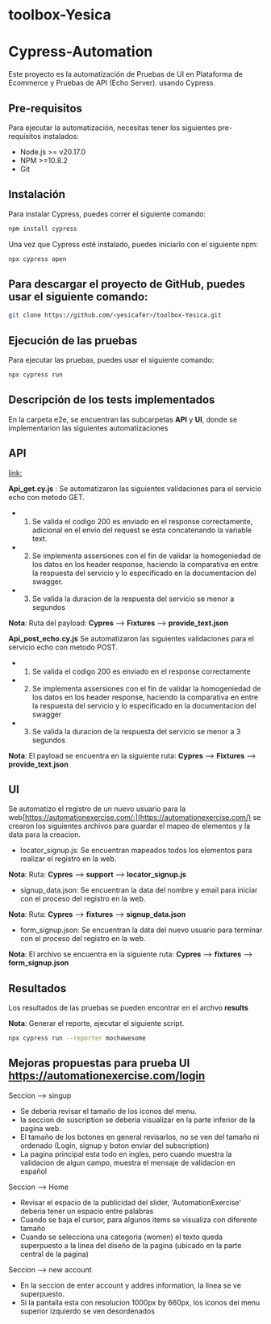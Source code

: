 # toolbox-Yesica

# Cypress-Automation
Este proyecto es la automatización de Pruebas de UI en Plataforma de Ecommerce y Pruebas de API (Echo Server). usando Cypress.


## Pre-requisitos
Para ejecutar la automatización, necesitas tener los siguientes pre-requisitos instalados:
- Node.js >= v20.17.0
- NPM >=10.8.2
- Git

## Instalación
Para instalar Cypress, puedes correr el siguiente comando:

```bash
npm install cypress
```

Una vez que Cypress esté instalado, puedes iniciarlo con el siguiente npm:

```bash
npx cypress open
```

## Para descargar el proyecto de GitHub, puedes usar el siguiente comando:

```bash
git clone https://github.com/<yesicafer>/toolbox-Yesica.git
```

## Ejecución de las pruebas

Para ejecutar las pruebas, puedes usar el siguiente comando:

```bash
npx cypress run
```

## Descripción de los tests implementados

En la carpeta e2e, se encuentran las subcarpetas **API** y **UI**, donde se implementarion las siguientes automatizaciones

## API

[link:](https://echo-serv.tbxnet.com/explorer/#/QA/get_qa_test1)  

**Api_get.cy.js** : Se automatizaron las siguientes validaciones para el servicio echo con metodo GET. 

- 1. Se valida el codigo 200 es enviado en el response correctamente, adicional en el envio del request se esta concatenando la variable text.  
- 2. Se implementa assersiones con el fin de validar la homogeniedad de los datos en los header response, haciendo la comparativa en entre la respuesta del servicio y lo especificado en la documentacion del swagger.
- 3. Se valida la duracion de la respuesta del servicio se menor a segundos 

**Nota**: Ruta del payload:
**Cypres** --> **Fixtures** --> **provide_text.json** 

**Api_post_echo.cy.js** Se automatizaron las siguientes validaciones para el servicio echo con metodo POST.

- 1. Se valida el codigo 200 es enviado en el response correctamente 
- 2. Se implementa assersiones con el fin de validar la homogeniedad de los datos en los header response, haciendo la comparativa en entre la respuesta del servicio y lo especificado en la documentacion del swagger
- 3. Se valida la duracion de la respuesta del servicio se menor a  3 segundos 

**Nota**: El payload se encuentra en la siguiente ruta:
**Cypres** --> **Fixtures** --> **provide_text.json** 

## UI 
Se automatizo el registro de un nuevo usuario para la web[https://automationexercise.com/:](https://automationexercise.com/) se crearon los siguientes archivos para guardar el mapeo de elementos y la data para la creacion. 

- locator_signup.js: Se encuentran mapeados todos los elementos para realizar el registro en la web. 

**Nota**: Ruta:
**Cypres** --> **support** --> **locator_signup.js** 

- signup_data.json: Se encuentran la data del nombre y email para iniciar con el proceso del registro en la web. 

**Nota**: Ruta:
**Cypres** --> **fixtures** --> **signup_data.json** 

- form_signup.json: Se encuentran la data del nuevo usuario para terminar  con el proceso del registro en la web.

**Nota**: El archivo se encuentra en la siguiente ruta:
**Cypres** --> **fixtures** --> **form_signup.json** 

## Resultados
Los resultados de las pruebas se pueden encontrar en el archvo **results** 

**Nota**: Generar el reporte, ejecutar el siguiente script.

```bash
npx cypress run --reporter mochawesome
```


## Mejoras propuestas para prueba UI https://automationexercise.com/login

Seccion  --> singup 

- Se deberia revisar el tamaño de los iconos del menu. 
- la seccion de suscription se deberia visualizar en la parte inferior de la pagina web. 
- El tamaño de los botones en general revisarlos, no se ven del tamaño ni ordenado (Login, signup y boton enviar del subscription)
- La pagina principal esta todo en ingles, pero cuando muestra la validacion de algun campo, muestra el mensaje de validacion en español

Seccion --> Home
- Revisar el espacio de la publicidad del slider, 'AutomationExercise' deberia tener un espacio entre palabras
- Cuando se baja el cursor, para algunos items se visualiza con diferente tamaño
- Cuando se selecciona una categoria (women) el texto queda superpuesto a la linea del diseño de la pagina (ubicado en la parte central de la pagina) 

Seccion --> new account

- En la seccion de enter account y addres information, la linea se ve superpuesto.
- Si la pantalla esta con resolucion 1000px by 660px, los iconos del menu superior izquierdo se ven desordenados


